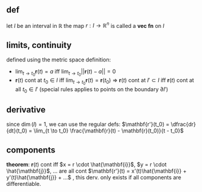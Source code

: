 ## def
let $I$ be an interval in $\mathbb{R}$
the map $r: I \to \mathbb{R}^n$ is called a **vec fn** on $I$

## limits, continuity
defined using the metric space definition:
- $\lim_{t \to t_0} \mathbf{r}(t) = a$ iff $\lim_{t \to t_0} ||\mathbf{r}(t) - a|| = 0$
- $\mathbf{r}(t)$ cont at $t_0 \in I$ iff $\lim_{t \to t_0} \mathbf{r}(t) = \mathbf{r}(t_0)$ => $\mathbf{r}(t)$ cont at $I' \subset I$ iff $\mathbf{r}(t)$ cont at all $t_0 \in I'$ (special rules applies to points on the boundary $\partial I'$)

## derivative
since $\dim(I) = 1$, we can use the regular defs:
$\mathbf{r'}(t_0) = \dfrac{dr}{dt}(t_0) = \lim_{t \to t_0} \frac{\mathbf{r}(t)  - \mathbf{r}(t_0)}{t - t_0}$

## components
**theorem**:
$\mathbf{r}(t)$ cont iff $x = r \cdot \hat{\mathbf{i}}$,  $y = r \cdot \hat{\mathbf{j}}$, ... are all cont
$\mathbf{r'}(t) = x'(t)\hat{\mathbf{i}} + y'(t)\hat{\mathbf{j}} + ...$ , this derv. only exists if all components are differentiable.

